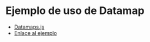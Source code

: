 # Ejemplo de uso de Datamap

* [Datamaps.js](http://datamaps.github.io/)
* [Enlace al ejemplo](https://canary-analytics.github.io/datamaps-bubble-example/)
